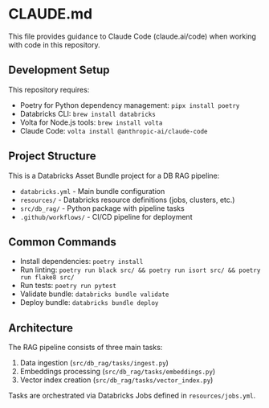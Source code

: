# CLAUDE.md

This file provides guidance to Claude Code (claude.ai/code) when working with code in this repository.

## Development Setup

This repository requires:
- Poetry for Python dependency management: `pipx install poetry`
- Databricks CLI: `brew install databricks`
- Volta for Node.js tools: `brew install volta`
- Claude Code: `volta install @anthropic-ai/claude-code`

## Project Structure

This is a Databricks Asset Bundle project for a DB RAG pipeline:
- `databricks.yml` - Main bundle configuration
- `resources/` - Databricks resource definitions (jobs, clusters, etc.)
- `src/db_rag/` - Python package with pipeline tasks
- `.github/workflows/` - CI/CD pipeline for deployment

## Common Commands

- Install dependencies: `poetry install`
- Run linting: `poetry run black src/ && poetry run isort src/ && poetry run flake8 src/`
- Run tests: `poetry run pytest`
- Validate bundle: `databricks bundle validate`
- Deploy bundle: `databricks bundle deploy`

## Architecture

The RAG pipeline consists of three main tasks:
1. Data ingestion (`src/db_rag/tasks/ingest.py`)
2. Embeddings processing (`src/db_rag/tasks/embeddings.py`) 
3. Vector index creation (`src/db_rag/tasks/vector_index.py`)

Tasks are orchestrated via Databricks Jobs defined in `resources/jobs.yml`.